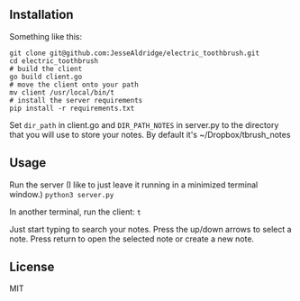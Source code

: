 Installation
---

Something like this:
```
git clone git@github.com:JesseAldridge/electric_toothbrush.git
cd electric_toothbrush
# build the client
go build client.go
# move the client onto your path
mv client /usr/local/bin/t
# install the server requirements
pip install -r requirements.txt
```

Set `dir_path` in client.go and `DIR_PATH_NOTES` in server.py to the directory that you will use to
store your notes. By default it's ~/Dropbox/tbrush_notes

Usage
---

Run the server (I like to just leave it running in a minimized terminal window.)
`python3 server.py`

In another terminal, run the client:
`t`

Just start typing to search your notes.
Press the up/down arrows to select a note.
Press return to open the selected note or create a new note.

License
---
MIT
